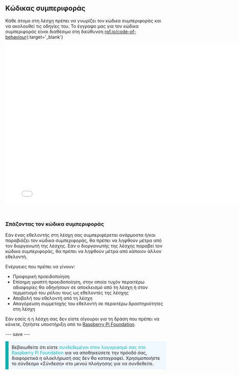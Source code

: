 ## Κώδικας συμπεριφοράς

Κάθε άτομο στη λέσχη πρέπει να γνωρίζει τον κώδικα συμπεριφοράς και να ακολουθεί τις οδηγίες του. Το έγγραφο μας για τον κώδικα συμπεριφοράς είναι διαθέσιμο στη διεύθυνση [rpf.io/code-of-behaviour](http://rpf.io/code-of-behaviour){:target='_blank'}

<embed src="images/Raspberry_Pi_Foundation-safeguarding-code-of-behaviour.pdf" width="790" height="500" 
 type="application/pdf">
  </p> 
  
  <p spaces-before="0">
    <br>
  </p>
<h3 spaces-before="0">
  Σπάζοντας τον κώδικα συμπεριφοράς
</h3>

<p spaces-before="0">
  Εάν ένας εθελοντής στη λέσχη σας συμπεριφέρεται ανάρμοστα ή/και παραβιάζει τον κώδικα συμπεριφοράς, θα πρέπει να ληφθούν μέτρα από τον διοργανωτή της λέσχης. Εάν ο διοργανωτής της λέσχης παραβεί τον κώδικα συμπεριφοράς, θα πρέπει να ληφθούν μέτρα από κάποιον άλλον εθελοντή.
</p>

<p spaces-before="0">
  Ενέργειες που πρέπει να γίνουν:
</p>

<ul>
  <li>
    Προφορική προειδοποίηση
  </li>
  <li>
    Επίσημη γραπτή προειδοποίηση, στην οποία τυχόν περαιτέρω αδιαφορίες θα οδηγήσουν σε αποκλεισμό από τη λέσχη ή στον τερματισμό του ρόλου τους ως εθελοντές της λέσχης
  </li>
  <li>
    Αποβολή του εθελοντή από τη λέσχη
  </li>
  <li>
    Απαγόρευση συμμετοχής του εθελοντή σε περαιτέρω δραστηριότητες στη λέσχη
  </li>
</ul>

<p spaces-before="0">
  Εάν εσείς ή η λέσχη σας δεν είστε σίγουροι για τη δράση που πρέπει να κάνετε, ζητήστε υποστήριξη από το <a href="mailto:safeguarding@raspberrypi.org">Raspberry Pi Foundation</a>.
</p>

<p spaces-before="0">
  --- save ---
</p>

<p style="border-left: solid; border-width:10px; border-color: #0faeb0; background-color: aliceblue; padding: 10px;">
Βεβαιωθείτε ότι είστε <span style="color: #0faeb0">συνδεδεμένοι στον λογαριασμό σας στο Raspberry Pi Foundation</span> για να αποθηκεύσετε την πρόοδό σας, διαφορετικά η ολοκλήρωσή σας δεν θα καταγραφεί. Χρησιμοποιήστε το σύνδεσμο «Σύνδεση» στο μενού πλοήγησης για να συνδεθείτε.
</p>
